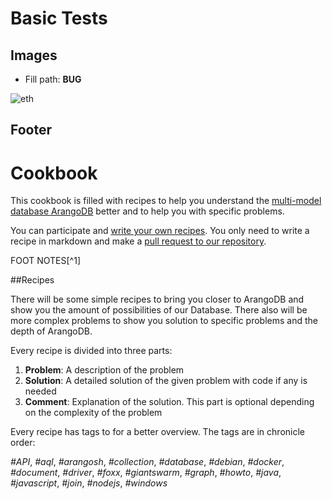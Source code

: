 # Basic Tests


## Images

- Fill path: **BUG**

![eth](images/eth.jpg)


## Footer
# Cookbook

This cookbook is filled with recipes to help you understand the [multi-model database ArangoDB][1] better
and to help you with specific problems.

You can participate and [write your own recipes][2]. You only need to write a recipe in markdown and make a [pull request to our repository][2]. 

FOOT NOTES[^1]

##Recipes

There will be some simple recipes to bring you closer to ArangoDB and show you the amount of possibilities
of our Database. 
There also will be more complex problems to show you solution to specific problems and the depth of ArangoDB.

Every recipe is divided into three parts:

1. **Problem**: A description of the problem
2. **Solution**: A detailed solution of the given problem with code if any is needed
3. **Comment**: Explanation of the solution. This part is optional depending on the complexity of the problem

Every recipe has tags to for a better overview. The tags are in chronicle order:

*#API*, *#aql*, *#arangosh*, *#collection*, *#database*, *#debian*, *#docker*, *#document*, *#driver*, *#foxx*, *#giantswarm*, *#graph*, *#howto*, *#java*, *#javascript*, *#join*, *#nodejs*, *#windows*

[1]: https://www.arangodb.com/
[2]: https://github.com/arangodb/Cookbook
[1^]: https://www.arangodb.com/
